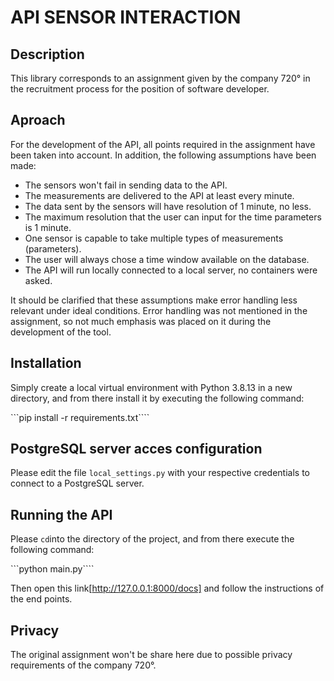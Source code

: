 # API SENSOR INTERACTION
## Description

This library corresponds to an assignment given by the company 720° in the recruitment process for the position of software developer.

## Aproach

For the development of the API, all points required in the assignment have been taken into account. In addition, the following assumptions have been made:

- The sensors won't fail in sending data to the API.
- The measurements are delivered to the API at least every minute.
- The data sent by the sensors will have resolution of 1 minute, no less.
- The maximum resolution that the user can input for the time parameters is 1 minute.
- One sensor is capable to take multiple types of measurements (parameters).
- The user will always chose a time window available on the database.
- The API will run locally connected to a local server, no containers were asked.

It should be clarified that these assumptions make error handling less relevant under ideal conditions. Error handling was not mentioned in the assignment, so not much emphasis was placed on it during the development of the tool.

## Installation

Simply create a local virtual environment with Python 3.8.13 in a new directory, and from there install it by executing the following command:

```pip install -r requirements.txt````

## PostgreSQL server acces configuration

Please edit the file `local_settings.py` with your respective credentials to connect to a PostgreSQL server.

## Running the API

Please `cd`into the directory of the project, and from there execute the following command:

```python main.py````

Then open this link[http://127.0.0.1:8000/docs] and follow the instructions of the end points.

## Privacy

The original assignment won't be share here due to possible privacy requirements of the company 720°.
